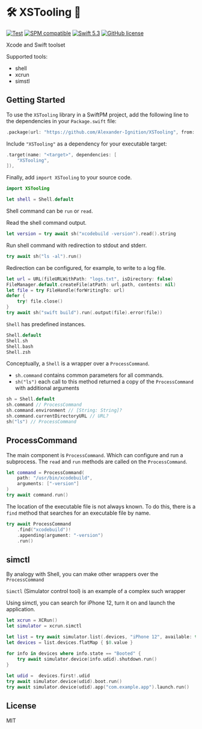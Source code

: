 # 🛠 XSTooling 🧰

[![Test](https://github.com/Alexander-Ignition/XSTooling/actions/workflows/test.yml/badge.svg)](https://github.com/Alexander-Ignition/XSTooling/actions/workflows/test.yml)
[![SPM compatible](https://img.shields.io/badge/spm-compatible-brightgreen.svg?style=flat)](https://swift.org/package-manager)
[![Swift 5.3](https://img.shields.io/badge/swift-5.3-brightgreen.svg?style=flat)](https://developer.apple.com/swift)
[![GitHub license](https://img.shields.io/badge/license-MIT-lightgrey.svg)](https://github.com/Alexander-Ignition/XSTooling/blob/master/LICENSE)

Xcode and Swift toolset

Supported tools:

- shell
- xcrun
- simstl

## Getting Started

To use the `XSTooling` library in a SwiftPM project, add the following line to the dependencies in your `Package.swift` file:

```swift
.package(url: "https://github.com/Alexander-Ignition/XSTooling", from: "0.0.2"),
```

Include `"XSTooling"` as a dependency for your executable target:

```swift
.target(name: "<target>", dependencies: [
    "XSTooling",
]),
```

Finally, add `import XSTooling` to your source code.

```swift
import XSTooling

let shell = Shell.default
```

Shell command can be `run` or `read`.

Read the shell command output.

```swift
let version = try await sh("xcodebuild -version").read().string
```

Run shell command with redirection to stdout and stderr.

```swift
try await sh("ls -al").run()
```

Redirection can be configured, for example, to write to a log file.

```swift
let url = URL(fileURLWithPath: "logs.txt", isDirectory: false)
FileManager.default.createFile(atPath: url.path, contents: nil)
let file = try FileHandle(forWritingTo: url)
defer {
    try! file.close()
}
try await sh("swift build").run(.output(file).error(file))
```

`Shell` has predefined instances.

```swift
Shell.default
Shell.sh
Shell.bash
Shell.zsh
```

Conceptually, a `Shell` is a wrapper over a `ProcessCommand`. 

- `sh.command` contains common parameters for all commands.
- `sh("ls")` each call to this method returned a copy of the `ProcessCommand` with additional arguments

```swift
sh = Shell.default
sh.command // ProcessCommand
sh.command.environment // [String: String]?
sh.command.currentDirectoryURL // URL?
sh("ls") // ProcessCommand
```

## ProcessCommand

The main component is `ProcessCommand`. Which can configure and run a subprocess. The `read` and `run` methods are called on the `ProcessCommand`.

```swift
let command = ProcessCommand(
    path: "/usr/bin/xcodebuild",
    arguments: ["-version"]
)
try await command.run()
```

The location of the executable file is not always known. To do this, there is a `find` method that searches for an executable file by name.

```swift
try await ProcessCommand
    .find("xcodebuild")!
    .appending(argument: "-version")
    .run()
```

## simctl

By analogy with Shell, you can make other wrappers over the `ProcessCommand`

`Simctl` (Simulator control tool) is an example of a complex such wrapper

Using simctl, you can search for iPhone 12, turn it on and launch the application.

```swift
let xcrun = XCRun()
let simulator = xcrun.simctl

let list = try await simulator.list(.devices, "iPhone 12", available: true).json.decode()
let devices = list.devices.flatMap { $0.value }

for info in devices where info.state == "Booted" {
    try await simulator.device(info.udid).shutdown.run()
}
            
let udid =  devices.first!.udid
try await simulator.device(udid).boot.run()
try await simulator.device(udid).app("com.example.app").launch.run()
```

## License

MIT
